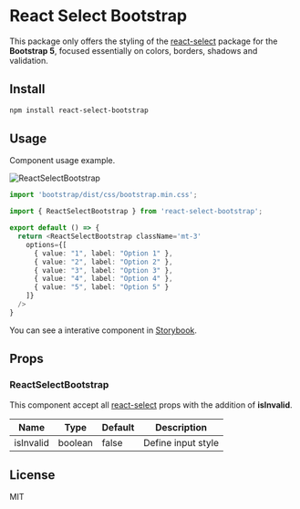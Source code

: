 # React Select Bootstrap

This package only offers the styling of the [react-select](https://www.npmjs.com/package/react-select) package for the **Bootstrap 5**, focused essentially on colors, borders, shadows and validation.

## Install

```bash
npm install react-select-bootstrap
```

## Usage

Component usage example.

![ReactSelectBootstrap](https://github.com/victorap93/react-select-bootstrap/blob/main/attachments/ReactSelectBootstrap.png?raw=true)

```typescript
import 'bootstrap/dist/css/bootstrap.min.css';

import { ReactSelectBootstrap } from 'react-select-bootstrap';

export default () => {
  return <ReactSelectBootstrap className='mt-3'
    options={[
      { value: "1", label: "Option 1" },
      { value: "2", label: "Option 2" },
      { value: "3", label: "Option 3" },
      { value: "4", label: "Option 4" },
      { value: "5", label: "Option 5" }
    ]}
  />
}
```

You can see a interative component in [Storybook](https://main--63602008617a59a624eb9625.chromatic.com).

## Props

### ReactSelectBootstrap

This component accept all [react-select](https://www.npmjs.com/package/react-select) props with the addition of **isInvalid**.

| Name      | Type    | Default | Description        |
| --------- | ------- | ------- | ------------------ |
| isInvalid | boolean | false   | Define input style |

## License
MIT